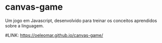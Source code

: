 # canvas-game
Um jogo em Javascript, desenvolvido para treinar os conceitos aprendidos sobre a linguagem. 


#LINK: https://oeleomar.github.io/canvas-game/
